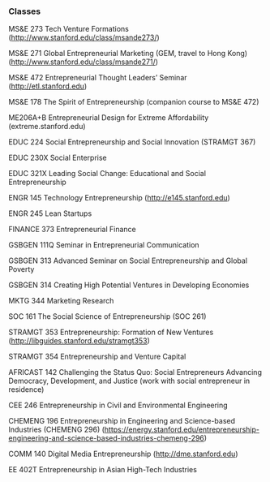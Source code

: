### Classes

MS&E 273 Tech Venture Formations (http://www.stanford.edu/class/msande273/)

MS&E 271 Global Entrepreneurial Marketing (GEM, travel to Hong Kong) (http://www.stanford.edu/class/msande271/)

MS&E 472 Entrepreneurial Thought Leaders’ Seminar (http://etl.stanford.edu)

MS&E 178 The Spirit of Entrepreneurship (companion course to MS&E 472)

ME206A+B Entrepreneurial Design for Extreme Affordability (extreme.stanford.edu)

EDUC 224 Social Entrepreneurship and Social Innovation (STRAMGT 367)

EDUC 230X Social Enterprise 

EDUC 321X Leading Social Change: Educational and Social Entrepreneurship

ENGR 145 Technology Entrepreneurship (http://e145.stanford.edu)

ENGR 245 Lean Startups 

FINANCE 373 Entrepreneurial Finance 

GSBGEN 111Q Seminar in Entrepreneurial Communication

GSBGEN 313 Advanced Seminar on Social Entrepreneurship and Global Poverty

GSBGEN 314 Creating High Potential Ventures in Developing Economies

MKTG 344 Marketing Research

SOC 161 The Social Science of Entrepreneurship (SOC 261)

STRAMGT 353 Entrepreneurship: Formation of New Ventures (http://libguides.stanford.edu/stramgt353)

STRAMGT 354 Entrepreneurship and Venture Capital 

AFRICAST 142 Challenging the Status Quo: Social Entrepreneurs Advancing Democracy, Development, and Justice (work with social entrepreneur in residence)

CEE 246 Entrepreneurship in Civil and Environmental Engineering 

CHEMENG 196 Entrepreneurship in Engineering and Science-based Industries (CHEMENG 296) (https://energy.stanford.edu/entrepreneurship-engineering-and-science-based-industries-chemeng-296)

COMM 140 Digital Media Entrepreneurship (http://dme.stanford.edu)

EE 402T Entrepreneurship in Asian High-Tech Industries


